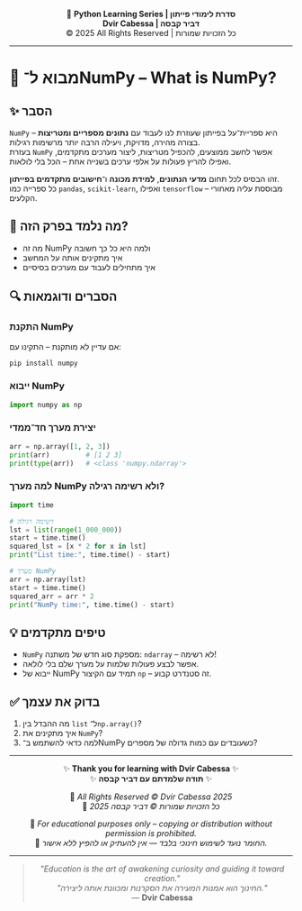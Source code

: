 <!-- DC_HEADER_START -->
<div align="center">

🐍 **Python Learning Series | סדרת לימודי פייתון**  
**Dvir Cabessa | דביר קבסה**  
© 2025 All Rights Reserved | כל הזכויות שמורות

</div>

---
<!-- DC_HEADER_END -->

# 📘 מבוא ל־NumPy – What is NumPy?

## ✨ הסבר

`NumPy` היא ספריית־על בפייתון שעוזרת לנו לעבוד עם **נתונים מספריים ומטריצות** – בצורה מהירה, מדויקת, ויעילה הרבה יותר מרשימות רגילות.  
בעזרת `NumPy` אפשר לחשב ממוצעים, להכפיל מטריצות, ליצור מערכים מתקדמים, ואפילו להריץ פעולות על אלפי ערכים בשנייה אחת – הכל בלי לולאות.

זהו הבסיס לכל תחום **מדעי הנתונים**, **למידת מכונה** ו־**חישובים מתקדמים בפייתון**.  
כל ספרייה כמו `pandas`, `scikit-learn`, ואפילו `tensorflow` – מבוססת עליה מאחורי הקלעים.

## 🧠 מה נלמד בפרק הזה?
- מה זה NumPy ולמה היא כל כך חשובה
- איך מתקינים אותה על המחשב
- איך מתחילים לעבוד עם מערכים בסיסיים

## 🔍 הסברים ודוגמאות

### התקנת NumPy
אם עדיין לא מותקנת – התקינו עם:
```bash
pip install numpy
```

### ייבוא NumPy
```python
import numpy as np
```

### יצירת מערך חד־ממדי
```python
arr = np.array([1, 2, 3])
print(arr)         # [1 2 3]
print(type(arr))   # <class 'numpy.ndarray'>
```

### למה מערך NumPy ולא רשימה רגילה?
```python
import time

# רשימה רגילה
lst = list(range(1_000_000))
start = time.time()
squared_lst = [x * 2 for x in lst]
print("List time:", time.time() - start)

# מערך NumPy
arr = np.array(lst)
start = time.time()
squared_arr = arr * 2
print("NumPy time:", time.time() - start)
```

## 💡 טיפים מתקדמים

* `NumPy` מספקת סוג חדש של משתנה: `ndarray` – לא רשימה!
* אפשר לבצע פעולות שלמות על מערך שלם בלי לולאה.
* ייבוא של NumPy תמיד עם הקיצור `np` – זה סטנדרט קבוע.

## ✅ בדוק את עצמך

1. מה ההבדל בין `list` ל־`np.array()`?
2. איך מתקינים את `NumPy`?
3. למה כדאי להשתמש ב־NumPy כשעובדים עם כמות גדולה של מספרים?

<!-- DC_FOOTER_START -->
---

<div align="center">

✨ **Thank you for learning with Dvir Cabessa** ✨  
✨ **תודה שלמדתם עם דביר קבסה** ✨  

📘 *All Rights Reserved © Dvir Cabessa 2025*  
📘 *כל הזכויות שמורות © דביר קבסה 2025*  

🔗 *For educational purposes only – copying or distribution without permission is prohibited.*  
🔗 *החומר נועד לשימוש חינוכי בלבד — אין להעתיק או להפיץ ללא אישור.*

---

> _"Education is the art of awakening curiosity and guiding it toward creation."_  
> _"החינוך הוא אמנות המעירה את הסקרנות ומכוונת אותה ליצירה."_  
> — **Dvir Cabessa**

</div>
<!-- DC_FOOTER_END -->

